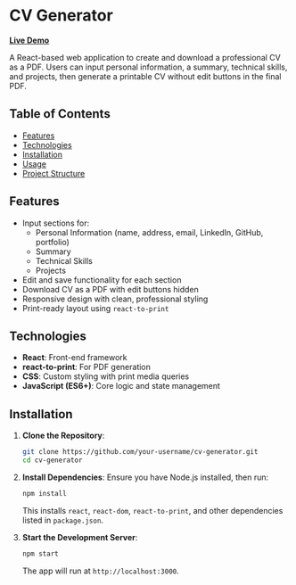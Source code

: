 # CV Generator

[**Live Demo**](https://cv-application-beta-eight.vercel.app/) <!-- Replace with your actual live URL -->

A React-based web application to create and download a professional CV as a PDF. Users can input personal information, a summary, technical skills, and projects, then generate a printable CV without edit buttons in the final PDF.

## Table of Contents
- [Features](#features)
- [Technologies](#technologies)
- [Installation](#installation)
- [Usage](#usage)
- [Project Structure](#project-structure)

## Features
- Input sections for:
  - Personal Information (name, address, email, LinkedIn, GitHub, portfolio)
  - Summary
  - Technical Skills
  - Projects
- Edit and save functionality for each section
- Download CV as a PDF with edit buttons hidden
- Responsive design with clean, professional styling
- Print-ready layout using `react-to-print`

## Technologies
- **React**: Front-end framework
- **react-to-print**: For PDF generation
- **CSS**: Custom styling with print media queries
- **JavaScript (ES6+)**: Core logic and state management

## Installation
1. **Clone the Repository**:
   ```bash
   git clone https://github.com/your-username/cv-generator.git
   cd cv-generator
   ```

2. **Install Dependencies**:
   Ensure you have Node.js installed, then run:
   ```bash
   npm install
   ```
   This installs `react`, `react-dom`, `react-to-print`, and other dependencies listed in `package.json`.

3. **Start the Development Server**:
   ```bash
   npm start
   ```
   The app will run at `http://localhost:3000`.

